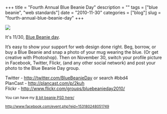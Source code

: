 +++
title = "Fourth Annual Blue Beanie Day"
description = ""
tags = ["blue beanie", "web standards"]
date = "2010-11-30"
categories = ["blog"]
slug = "fourth-annual-blue-beanie-day"
+++



  <div class="notebook-image"><img src="http://farm6.static.flickr.com/5128/5220964772_3e78287e54_b.jpg" /></div>
<p>It's 11/30, <a href="http://www.facebook.com/event.php?eid=153180248051749">Blue Beanie day</a>. </p>
<p>It’s easy to show your support for web design done right. Beg, borrow, or buy a Blue Beanie and snap a photo of your mug wearing the blue. (Or get creative with Photoshop). Then on November 30, switch your profile picture in Facebook, Twitter, Flickr, (and any other social network) and post your photo to the Blue Beanie Day group.</p>
<p>Twitter - <a href="http://twitter.com/BlueBeanieDay" title="http://twitter.com/BlueBeanieDay">http://twitter.com/BlueBeanieDay</a> or search #bbd4<br />
PlanCast - <a href="http://plancast.com/p/2kuh" title="http://plancast.com/p/2kuh">http://plancast.com/p/2kuh</a><br />
Flickr - <a href="http://www.flickr.com/groups/bluebeanieday2010/" title="http://www.flickr.com/groups/bluebeanieday2010/">http://www.flickr.com/groups/bluebeanieday2010/</a></p>
<p><small>You can have my <a href="/media/notebook/bluebeanie-8bit.psd.zip">8 bit beanie PSD here/</a></p>
    
  <a href="http://www.facebook.com/event.php?eid=153180248051749">http://www.facebook.com/event.php?eid=153180248051749</a>
